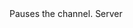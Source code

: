 <function name="Pause" parent="IGModAudioChannel" type="classfunc">
	<description>
		Pauses the channel.
	</description>
	<realm>Server</realm>
	<args>
	</args>
	<rets>
	</rets>
</function>